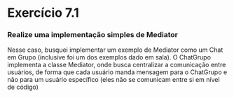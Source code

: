 # Exercício 7.1

### Realize uma implementação simples de Mediator

Nesse caso, busquei implementar um exemplo de Mediator como um Chat em Grupo (inclusive foi um dos exemplos dado em sala).  O ChatGrupo implementa a classe Mediator, onde busca centralizar a comunicação entre usuários, de forma que cada usuário manda mensagem para o ChatGrupo e não para um usuário específico (eles não se comunicam entre si em nível de código)